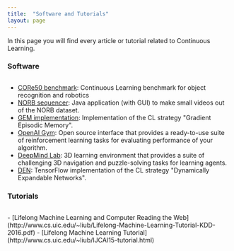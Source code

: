 ```yaml
---
title:  "Software and Tutorials"
layout: page
---
```

In this page you will find every article or tutorial related to Continuous Learning.

<h3 id="software" style="margin-bottom: 30px;">Software</h3>

- [CORe50 benchmark](https://github.com/vlomonaco/core50): Continuous Learning benchmark for object recognition and robotics
- [NORB sequencer](https://github.com/vlomonaco/norb-creator): Java application (with GUI) to make small videos out of the NORB dataset.
- [GEM implementation](https://github.com/facebookresearch/GradientEpisodicMemory): Implementation of the CL strategy "Gradient Episodic Memory".
- [OpenAI Gym](https://gym.openai.com): Open source interface that provides a ready-to-use suite of reinforcement learning tasks for evaluating performance of your algorithm.
- [DeepMind Lab](https://github.com/deepmind/lab): 3D learning environment that provides a suite of challenging 3D navigation and puzzle-solving tasks for learning agents.
- [DEN](https://github.com/jaehong-yoon93/DEN): TensorFlow implementation of the CL strategy "Dynamically Expandable Networks".

<h3 id="summary" style="margin-bottom: 30px;">Tutorials</h3>
- [Lifelong Machine Learning and Computer Reading the Web](http://www.cs.uic.edu/~liub/Lifelong-Machine-Learning-Tutorial-KDD-2016.pdf)
- [Lifelong Machine Learning Tutorial](http://www.cs.uic.edu/~liub/IJCAI15-tutorial.html)
